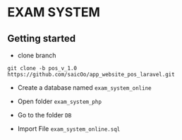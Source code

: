 # EXAM SYSTEM

## Getting started

- clone branch

```
git clone -b pos_v_1.0 https://github.com/saicOo/app_website_pos_laravel.git
```
- Create a database named `exam_system_online`

- Open folder `exam_system_php`

- Go to the folder `DB`

- Import File `exam_system_online.sql`
